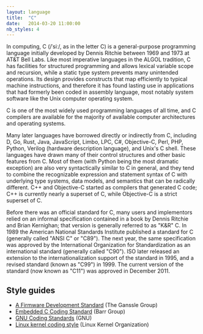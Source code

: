 ```yaml
---
layout: language
title:  "C"
date:   2014-03-20 11:00:00
nb_styles: 4
---
```


In computing, C (/ˈsiː/, as in the letter C) is a general-purpose programming language initially developed by Dennis Ritchie between 1969 and 1973 at AT&T Bell Labs. Like most imperative languages in the ALGOL tradition, C has facilities for structured programming and allows lexical variable scope and recursion, while a static type system prevents many unintended operations. Its design provides constructs that map efficiently to typical machine instructions, and therefore it has found lasting use in applications that had formerly been coded in assembly language, most notably system software like the Unix computer operating system.

C is one of the most widely used programming languages of all time, and C compilers are available for the majority of available computer architectures and operating systems.

Many later languages have borrowed directly or indirectly from C, including D, Go, Rust, Java, JavaScript, Limbo, LPC, C#, Objective-C, Perl, PHP, Python, Verilog (hardware description language), and Unix's C shell. These languages have drawn many of their control structures and other basic features from C. Most of them (with Python being the most dramatic exception) are also very syntactically similar to C in general, and they tend to combine the recognizable expression and statement syntax of C with underlying type systems, data models, and semantics that can be radically different. C++ and Objective-C started as compilers that generated C code; C++ is currently nearly a superset of C, while Objective-C is a strict superset of C.

Before there was an official standard for C, many users and implementors relied on an informal specification contained in a book by Dennis Ritchie and Brian Kernighan; that version is generally referred to as "K&R" C. In 1989 the American National Standards Institute published a standard for C (generally called "ANSI C" or "C89"). The next year, the same specification was approved by the International Organization for Standardization as an international standard (generally called "C90"). ISO later released an extension to the internationalization support of the standard in 1995, and a revised standard (known as "C99") in 1999. The current version of the standard (now known as "C11") was approved in December 2011.

## Style guides

- [A Firmware Development Standard](http://www.ganssle.com/fsm.pdf) (The Ganssle Group)
- [Embedded C Coding Standard](http://www.barrgroup.com/Coding-Standard) (Barr Group)
- [GNU Coding Standards](http://www.gnu.org/prep/standards/) (GNU)
- [Linux kernel coding style](https://www.kernel.org/doc/Documentation/CodingStyle) (Linux Kernel Organization)